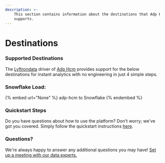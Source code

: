 ```yaml
---
description: >-
    This section contains information about the destinations that Adp Hcm
    supports.
---
```


# Destinations

### Supported Destinations

The [Lyftrondata](https://www.lyftrondata.com/) driver of [Adp Hcm](None) provides support for the below destinations for instant analytics with no engineering in just 4 simple steps.

### Snowflake Load:

{% embed url="None" %}
adp-hcm to Snowflake
{% endembed %}

### Quickstart Steps

Do you have questions about how to use the platform? Don't worry; we've got you covered. Simply follow the quickstart instructions [here](README.md).

### Questions? <a href="#questions" id="questions"></a>

We're always happy to answer any additional questions you may have! [Set up a meeting with our data experts.](https://www.lyftrondata.com/book-a-meeting/)
